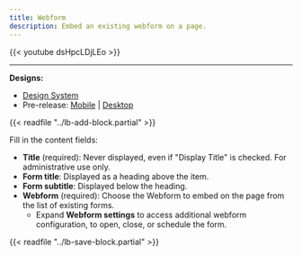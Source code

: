 ```yaml
---
title: Webform
description: Embed an existing webform on a page.
---
```


{{< youtube dsHpcLDjLEo >}}

-----

**Designs:**
- [Design System](../../../../../../assets/img/designs/lb-ui-kit/Forms.jpg)
- Pre-release: [Mobile](<../../../../../../assets/img/designs/lb/Webforms Mobile.png>) | [Desktop](<../../../../../../assets/img/designs/lb/Webforms Desktop.png>)

{{< readfile "../lb-add-block.partial" >}}

Fill in the content fields:

- **Title** (required): Never displayed, even if "Display Title" is checked. For administrative use only.
- **Form title**: Displayed as a heading above the item.
- **Form subtitle**: Displayed below the heading.
- **Webform** (required): Choose the Webform to embed on the page from the list of existing forms.
  - Expand **Webform settings** to access additional webform configuration, to open, close, or schedule the form.

{{< readfile "../lb-save-block.partial" >}}